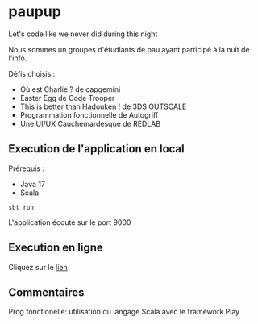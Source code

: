 # paupup

Let's code like we never did during this night

Nous sommes un groupes d'étudiants de pau ayant participé à la nuit de l'info. 

Défis choisis :
- Où est Charlie ? de capgemini 
- Easter Egg de Code Trooper
- This is better than Hadouken ! de 3DS OUTSCALE
- Programmation fonctionnelle de Autogriff
- Une UI/UX Cauchemardesque de REDLAB

## Execution de l'application en local

Prérequis : 
- Java 17
- Scala

``sbt run``

L'application écoute sur le port 9000

## Execution en ligne

Cliquez sur le [lien](https://paupup.azurewebsites.net)

## Commentaires


Prog fonctionelle: utilisation du langage Scala avec le framework Play
